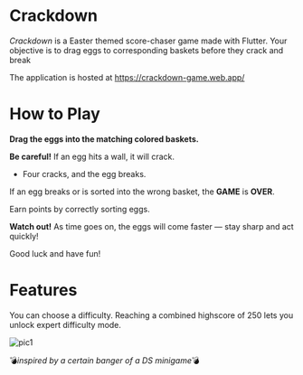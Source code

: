 # Crackdown

*Crackdown* is a Easter themed score-chaser game made with Flutter. Your objective is to drag eggs to corresponding baskets before they crack and break


The application is hosted at https://crackdown-game.web.app/

# How to Play

 **Drag the eggs into the matching colored baskets.**

 **Be careful!** If an egg hits a wall, it will crack.

* Four cracks, and the egg breaks.

If an egg breaks or is sorted into the wrong basket, the **GAME** is **OVER**.

Earn points by correctly sorting eggs.

**Watch out!** As time goes on, the eggs will come faster — stay sharp and act quickly!

Good luck and have fun!

# Features

You can choose a difficulty. 
Reaching a combined highscore of 250 lets you unlock expert difficulty mode.

![pic1](https://github.com/user-attachments/assets/d9de2113-75ae-44fa-ad9e-79354fbdc74b)


💣*inspired by a certain  banger of a DS minigame*💣
